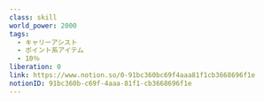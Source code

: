 ```yaml
---
class: skill
world_power: 2000
tags:
  - キャリーアシスト
  - ポイント系アイテム
  - 10％
liberation: 0
link: https://www.notion.so/0-91bc360bc69f4aaa81f1cb3668696f1e
notionID: 91bc360b-c69f-4aaa-81f1-cb3668696f1e
---
```


